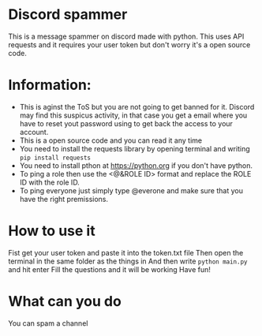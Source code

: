 # Discord spammer
This is a message spammer on discord made with python. This uses API requests and it requires your user token but don't worry it's a open source code.

# Information:
- This is aginst the ToS but you are not going to get banned for it. Discord may find this suspicus activity, in that case you get a email where you have to reset yout password using to get back the access to your account.
- This is a open source code and you can read it any time
- You need to install the requests library by opening terminal and writing `pip install requests`
- You need to install pthon at https://python.org if you don't have python.
- To ping a role then use the <@&ROLE ID> format and replace the ROLE ID with the role ID.
- To ping everyone just simply type @everone and make sure that you have the right premissions.

# How to use it
Fist get your user token and paste it into the token.txt file
Then open the terminal in the same folder as the things in
And then write `python main.py` and hit enter
Fill the questions and it will be working
Have fun!

# What can you do
You can spam a channel